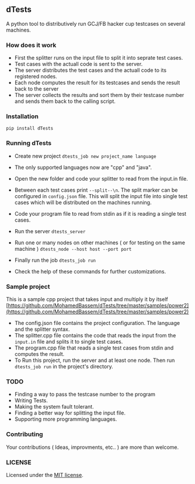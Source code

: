 ## dTests

A python tool to distributively run GCJ/FB hacker cup testcases on several machines.

### How does it work
- First the splitter runs on the input file to split it into seprate test cases.
- Test cases with the actuall code is sent to the server.
- The server distributes the test cases and the actuall code to its registered nodes.
- Each node computes the result for its testcases and sends the result back to the server
- The server collects the results and sort them by their testcase number and sends them back to the calling script.

### Installation

``` pip install dTests ```

### Running dTests
- Create new project ```dtests_job new project_name language```

- The only supported languages now are "cpp" and "java".

- Open the new folder and code your splitter to read from the input.in file.

- Between each test cases print ```--split--\n```. The split marker can be configured in ```config.json``` file. This will split the input file into single test cases which will be distributed on the machines running.

- Code your program file to read from stdin as if it is reading a single test cases.

- Run the server ```dtests_server```

- Run one or many nodes on other machines ( or for testing on the same machine ) ```dtests_node --host host --port port```

- Finally run the job ```dtests_job run```

- Check the help of these commands for further customizations.

### Sample project
This is a sample cpp project that takes input and multiply it by itself [https://github.com/MohamedBassem/dTests/tree/master/samples/power2](https://github.com/MohamedBassem/dTests/tree/master/samples/power2)
- The config.json file contains the project configuration. The language and the splitter syntax.
- The splitter.cpp file contains the code that reads the input from the ```input.in``` file and splits it to single test cases.
- The program.cpp file that reads a single test cases from stdin and computes the result.
- To Run this project, run the server and at least one node. Then run ```dtests_job run``` in the project's directory.


### TODO
- Finding a way to pass the testcase number to the program
- Writing Tests.
- Making the system fault tolerant.
- Finding a better way for splitting the input file.
- Supporting more programming languages.


### Contributing
Your contributions ( Ideas, improvments, etc.. ) are more than welcome.


### LICENSE
Licensed under the [MIT license](https://github.com/MohamedBassem/dTests/blob/master/LICENSE.txt).
